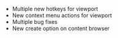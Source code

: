 - Multiple new hotkeys for viewport
- New context menu actions for viewport
- Multiple bug fixes
- New create option on content browser
